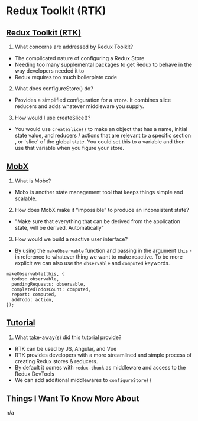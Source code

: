 # Redux Toolkit (RTK)

## [Redux Toolkit (RTK)](https://redux-toolkit.js.org/introduction/getting-started)

1. What concerns are addressed by Redux Toolkit?
- The complicated nature of configuring a Redux Store
- Needing too many supplemental packages to get Redux to behave in the way developers needed it to
- Redux requires too much boilerplate code

2. What does configureStore() do?
- Provides a simplified configuration for a `store`. It combines slice reducers and adds whatever middleware you supply.

3. How would I use createSlice()?
- You would use `createSlice()` to make an object that has a name, initial state value, and reducers / actions that are relevant to a specific section , or 'slice' of the global state. You could set this to a variable and then use that variable when you figure your store.

## [MobX](https://mobx.js.org/getting-started.html)

1. What is Mobx?
- Mobx is another state management tool that keeps things simple and scalable.

2. How does MobX make it “impossible” to produce an inconsistent state?
-  "Make sure that everything that can be derived from the application state, will be derived. Automatically"

3. How would we build a reactive user interface?
- By using the `makeObservable` function and passing in the argument `this` - in reference to whatever thing we want to make reactive. To be more explicit we can also use the  `observable` and `computed` keywords.

```
makeObservable(this, {
  todos: observable,
  pendingRequests: observable,
  completedTodosCount: computed,
  report: computed,
  addTodo: action,
});

```

## [Tutorial](https://redux-toolkit.js.org/tutorials/overview)
1. What take-away(s) did this tutorial provide?
- RTK can be used by JS, Angular, and Vue 
- RTK provides developers with a more streamlined and simple process of creating Redux stores & reducers.
- By default it comes with `redux-thunk` as middleware and access to the Redux DevTools
- We can add additional middlewares to `configureStore()`

## Things I Want To Know More About
n/a